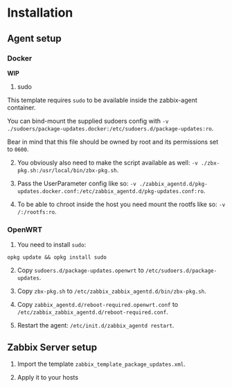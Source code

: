 # Installation

## Agent setup

### Docker

**WIP**

1. sudo

This template requires `sudo` to be available inside the zabbix-agent container.

You can bind-mount the supplied sudoers config with `-v ./sudoers/package-updates.docker:/etc/sudoers.d/package-updates:ro`.

Bear in mind that this file should be owned by root and its permissions set to `0600`.

2. You obviously also need to make the script available as well: `-v ./zbx-pkg.sh:/usr/local/bin/zbx-pkg.sh`.

3. Pass the UserParameter config like so: `-v ./zabbix_agentd.d/pkg-updates.docker.conf:/etc/zabbix_agentd.d/pkg-updates.conf:ro`.

4. To be able to chroot inside the host you need mount the rootfs like so: `-v /:/rootfs:ro`.

### OpenWRT

1. You need to install `sudo`:

```
opkg update && opkg install sudo
```

2. Copy `sudoers.d/package-updates.openwrt` to `/etc/sudoers.d/package-updates`.

3. Copy `zbx-pkg.sh` to `/etc/zabbix_zabbix_agentd.d/bin/zbx-pkg.sh`.

4. Copy `zabbix_agentd.d/reboot-required.openwrt.conf` to `/etc/zabbix_zabbix_agentd.d/reboot-required.conf`.

5. Restart the agent: `/etc/init.d/zabbix_agentd restart`.

## Zabbix Server setup

1. Import the template `zabbix_template_package_updates.xml`.

2. Apply it to your hosts
